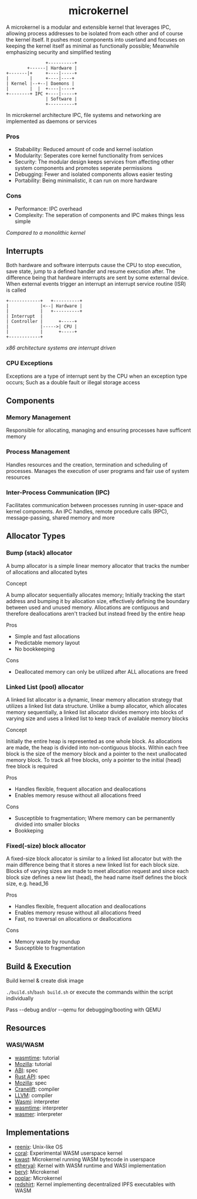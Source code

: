 <div align="center">
<h1>microkernel</h1>
</div>

A microkernel is a modular and extensible kernel that leverages IPC, allowing process addresses to be isolated from each other and of course the kernel itself. It pushes most components into userland and focuses on keeping the kernel itself as minimal as functionally possible; Meanwhile emphasizing security and simplified testing

```
               +----------+
        +------| Hardware |
+-------|+     +----|-----+
|        |     +----|----+
| Kernel |--+--| Daemons |
|        |  |  +----|----+
+--------+ IPC +----|-----+
               | Software |
               +----------+
```

In microkernel architecture IPC, file systems and networking are implemented as daemons or services

### Pros
- Stabability: Reduced amount of code and kernel isolation
- Modularity: Seperates core kernel functionality from services
- Security: The modular design keeps services from affecting other system components and promotes seperate permissions
- Debugging: Fewer and isolated components allows easier testing
- Portability: Being minimalistic, it can run on more hardware

### Cons
- Performance: IPC overhead
- Complexity: The seperation of components and IPC makes things less simple

*Compared to a monolithic kernel*

## Interrupts
Both hardware and software interrputs cause the CPU to stop execution, save state, jump to a defined handler and resume execution after. The difference being that hardware interrupts are sent by some external device. When external events trigger an interrupt an interrupt service routine (ISR) is called

```
+------------+   +----------+
|            |<--| Hardware |
|            |   +----------+
| Interrupt  |
| Controller |      +-----+
|            |----->| CPU |
|            |      +-----+
+------------+
```

*x86 architecture systems are interrupt driven*

### CPU Exceptions
Exceptions are a type of interrupt sent by the CPU when an exception type occurs; Such as a double fault or illegal storage access

## Components
### Memory Management
Responsible for allocating, managing and ensuring processes have sufficent memory

### Process Management
Handles resources and the creation, termination and scheduling of processes. Manages the execution of user programs and fair use of system resources

### Inter-Process Communication (IPC)
Facilitates communication between processes running in user-space and kernel components. An IPC handles, remote procedure calls (RPC), message-passing, shared memory and more

## Allocator Types
### Bump (stack) allocator
A bump allocator is a simple linear memory allocator that tracks the number of allocations and allocated bytes

Concept

A bump allocator sequentially allocates memory; Initially tracking the start address and bumping it by allocation size, effectively defining the boundary between used and unused memory. Allocations are contiguous and therefore deallocations aren't tracked but instead freed by the entire heap

Pros
- Simple and fast allocations
- Predictable memory layout
- No bookkeeping

Cons
- Deallocated memory can only be utilized after ALL allocations are freed

### Linked List (pool) allocator
A linked list allocator is a dynamic, linear memory allocation strategy that utilizes a linked list data structure. Unlike a bump allocator, which allocates memory sequentially, a linked list allocator divides memory into blocks of varying size and uses a linked list to keep track of available memory blocks

Concept

Initially the entire heap is represented as one whole block. As allocations are made, the heap is divided into non-contiguous blocks. Within each free block is the size of the memory block and a pointer to the next unallocated memory block. To track all free blocks, only a pointer to the initial (head) free block is required

Pros
- Handles flexible, frequent allocation and deallocations
- Enables memory resuse without all allocations freed

Cons
- Susceptible to fragmentation; Where memory can be permanently divided into smaller blocks
- Bookkeping

### Fixed(-size) block allocator
A fixed-size block allocator is similar to a linked list allocator but with the main difference being that it stores a new linked list for each block size. Blocks of varying sizes are made to meet allocation request and since each block size defines a new list (head), the head name itself defines the block size, e.g. head_16

Pros
- Handles flexible, frequent allocation and deallocations
- Enables memory resuse without all allocations freed
- Fast, no traversal on allocations or deallocations

Cons
- Memory waste by roundup
- Susceptible to fragmentation

## Build & Execution
Build kernel & create disk image

`./build.sh`/`bash build.sh` or execute the commands within the script individually

Pass --debug and/or --qemu for debugging/booting with QEMU

## Resources
### WASI/WASM
- [wasmtime](https://github.com/bytecodealliance/wasmtime/blob/main/docs/WASI-tutorial.md): tutorial
- [Mozilla](https://developer.mozilla.org/en-US/docs/WebAssembly/Rust_to_wasm): tutorial
- [ABI](https://github.com/WebAssembly/WASI): spec
- [Rust API](https://github.com/bytecodealliance/wasi): spec
- [Mozilla](https://developer.mozilla.org/en-US/docs/WebAssembly#api_reference): spec
- [Cranelift](https://github.com/bytecodealliance/wasmtime/tree/main/cranelift): compiler
- [LLVM](https://surma.dev/things/c-to-webassembly): compiler
- [Wasmi](https://github.com/wasmi-labs/wasmi): interpreter
- [wasmtime](https://github.com/bytecodealliance/wasmtime): interpreter
- [wasmer](https://github.com/wasmerio/wasmer): interpreter

## Implementations
- [reenix](http://scialex.github.io/reenix.pdf): Unix-like OS
- [coral](https://github.com/CharlyCst/coral): Experimental WASM userspace kernel
- [kwast](https://github.com/kwast-os/kwast): Microkernel running WASM bytecode in userspace
- [etheryal](https://github.com/KernelFreeze/etheryal-kernel): Kernel with WASM runtime and WASI implementation
- [beryl](https://github.com/falkor11/Beryl): Microkernel
- [poplar](https://github.com/IsaacWoods/poplar): Microkernel
- [redshirt](https://github.com/tomaka/redshirt): Kernel implementing decentralized IPFS executables with WASM